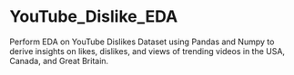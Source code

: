 # YouTube_Dislike_EDA
Perform EDA on YouTube Dislikes Dataset using Pandas and Numpy to derive insights on likes,   dislikes, and views of trending videos in the USA, Canada, and Great Britain. 
